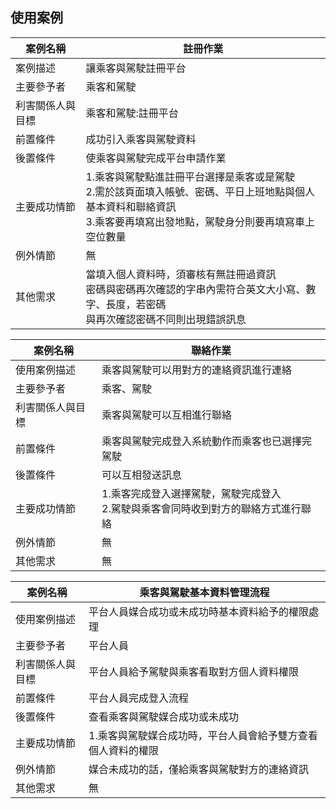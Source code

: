 ## 使用案例

|案例名稱|註冊作業|
|----|-----|
|案例描述|讓乘客與駕駛註冊平台|
|主要參予者|乘客和駕駛|
|利害關係人與目標|乘客和駕駛:註冊平台|
|前置條件|成功引入乘客與駕駛資料|
|後置條件|使乘客與駕駛完成平台申請作業|
|主要成功情節|1.乘客與駕駛點進註冊平台選擇是乘客或是駕駛<br>2.需於該⾴⾯填入帳號、密碼、平日上班地點與個人基本資料和聯絡資訊<br>3.乘客要再填寫出發地點，駕駛身分則要再填寫車上空位數量|
|例外情節|無|
|其他需求|當填入個人資料時，須審核有無註冊過資訊<br>密碼與密碼再次確認的字串內需符合英文⼤⼩寫、數字、⻑度，若密碼<br>與再次確認密碼不同則出現錯誤訊息|

|案例名稱|聯絡作業|
|----|-----|
|使用案例描述|乘客與駕駛可以用對方的連絡資訊進行連絡|
|主要參予者|乘客、駕駛|
|利害關係人與目標|乘客與駕駛可以互相進行聯絡|
|前置條件|乘客與駕駛完成登入系統動作而乘客也已選擇完駕駛|
|後置條件|可以互相發送訊息|
|主要成功情節|1.乘客完成登入選擇駕駛，駕駛完成登入<br>2.駕駛與乘客會同時收到對方的聯絡方式進行聯絡|
|例外情節|無|
|其他需求|無|

|案例名稱|乘客與駕駛基本資料管理流程|
|----|-----|
|使用案例描述|平台人員媒合成功或未成功時基本資料給予的權限處理|
|主要參予者|平台人員|
|利害關係人與目標|平台人員給予駕駛與乘客看取對方個人資料權限|
|前置條件|平台人員完成登入流程|
|後置條件|查看乘客與駕駛媒合成功或未成功|
|主要成功情節|1.乘客與駕駛媒合成功時，平台人員會給予雙方查看個人資料的權限|
|例外情節|媒合未成功的話，僅給乘客與駕駛對方的連絡資訊|
|其他需求|無|